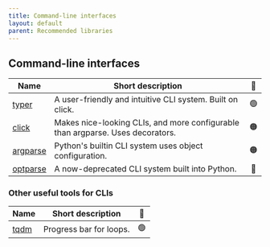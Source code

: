 ```yaml
---
title: Command-line interfaces
layout: default
parent: Recommended libraries
---
```


## Command-line interfaces

| Name                                                        | Short description                                                              | 🚦  |
| ----------------------------------------------------------- | ------------------------------------------------------------------------------ | :-: |
| [typer](https://typer.tiangolo.com/)                        | A user-friendly and intuitive CLI system. Built on click.                      | 🟢  |
| [click](https://click.palletsprojects.com/)                 | Makes nice-looking CLIs, and more configurable than argparse. Uses decorators. | 🟠  |
| [argparse](https://docs.python.org/3/library/argparse.html) | Python's builtin CLI system uses object configuration.                         | 🟠  |
| [optparse](https://docs.python.org/3/library/optparse.html) | A now-deprecated CLI system built into Python.                                 | 🔴  |

### Other useful tools for CLIs

| Name                            | Short description       | 🚦  |
| ------------------------------- | ----------------------- | :-: |
| [tqdm](https://tqdm.github.io/) | Progress bar for loops. | 🟢  |
